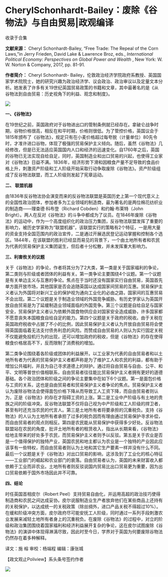 # CherylSchonhardt-Bailey：废除《谷物法》与自由贸易|政观编译


收录于合集

**文献来源：** Cheryl Schonhardt-Bailey, “Free Trade: The Repeal of the Corn
Laws,”in Jerry Frieden, David Lake & Lawrence Broz, eds., _International
Political Economy: Perspectives on Global Power and Wealth_ , New York: W. W.
Norton & Company, 2017, pp. 81-91.

  

 **作者简介：** Cheryl Schonhardt-
Bailey，伦敦政治经济学院政府系教授、英国国家学术院院士，她的研究兴趣为政治经济学、议会政治、政治审议以及定量文本分析。她发表了许多有关19世纪英国贸易政策的书籍和文章，其中最著名的是《从谷物法到自由贸易：历史视角下的利益、观念和制度》。

![](/images/353/2.jpeg)

  

  

 **一、《谷物法》**

  

在19世纪之前，英国政府对于谷物进出口的管制条例就已经存在。拿破仑战争时期，谷物价格很高，相反在和平时期，价格则很低。为了管控价格，英国议会于1815年颁布了《谷物法》，规定只有在小麦价格超过每夸脱（计量单位）80先令时，才准许进口谷物，体现了极强的贸易保护主义倾向。随后，虽然《谷物法》几经修改，但是已无法适应英国国内人口和经济的迅速变化。自1760年之后，英国的谷物已无法实现自给自足，同时，英国制造业和出口贸易的兴起，也使得工业家对《谷物法》日益不满。1836年，经济形势下滑和因粮食产量不足导致的食品价格上升，刺激资产阶级和工人阶级开始采取行动争取废除《谷物法》。资产阶级组成了反谷物法联盟，而工人阶级则发起了宪章运动。  

  

 **二、 联盟机器**

  

由1836年反谷物法协会演变而来的反谷物法联盟是英国历史上第一个现代意义上的全国性政治团体，参加者多为工业领域的制造商，最为著名的是两位棉花纺织业的制造商——理查德·科布登（Richard
Cobden）和约翰·布莱特（John
Bright）。两人在反对《谷物法》的斗争中都成为了议员。在1846年废除《谷物法》的运动中，作为一个高度组织化的政治压力集团，反谷物法联盟发挥了重要的影响力，被历史学家称为“联盟机器”，该联盟实行的策略有2个特征，一是用大量的资金支持全国范围内的政治宣传，二是通过开展选民登记运动掌握和控制各个选区。1844年，在该联盟的胜利已经显而易见的背景下，一个由土地所有者和农民为代表的贸易保护主义集团诞生，但后者十分松散，并未发挥重大影响力。

  

 **三、利害攸关的议题**

  

关于《谷物法》的争论，作者将其分为了2大类，第一类是关于国家福利的争论，第二类则与阶级或者团体的利益有关。第一类争论主要围绕4个议题。第一个议题是有关单边主义与互惠的争论。焦点在于当时还没有国家实行自由贸易，英国首先单方面开放市场，其他国家是否会追随英国以达成国家间贸易的互惠。贸易保护主义者认为外国将对新兴工业的保护视为通向工业化的必由之路，国家间的互惠贸易不会出现。第二个议题是关于制造业领域的外国竞争威胁。有历史学家认为英国开放自由贸易是为了延缓制造业领域面临的外国竞争。第三个议题是自给自足与国家安全，贸易保护主义者认为依赖外国食物供应会对国家安全造成威胁，许多国家都不愿意丧失本国粮食自给自足的能力。第四个议题是关于政府的税收。由于关税在英国政府税收中占据了不小的比例，因此贸易保护主义者认为开放自由贸易将会使得英国面临着无法支付债务利息的风险。而赞成自由贸易的人则认为实行固定关税不仅能避免投机行为的出现，还可以增加政府的税收，但是《谷物法》的存在使得粮食价格居高不下，反而限制了消费税的增加。

  

第二类争论围绕着各阶级或团体的利益展开。以工业家为代表的自由贸易者和以土地所有者为代表的贸易保护主义者都声称是为了维护工人和农民的利益，都有助于增加公共福利，并且为自己寻求道德上的辩护。通过将自由贸易与自由、公平、和平、文明等普世价值相联系，自由贸易者往往能比贸易保护主义者拥有更好的道德基础。各个政治团体和阶级之间的争论主要集中在如下6个议题。第一是面包价格与工资的关系，这也是自由贸易者和贸易保护主义者争论的焦点。贸易保护主义者认为废除谷物法会使得面包价格下降从而导致工人工资下降，而自由贸易者则认为，正是《谷物法》的存在才阻碍工资的上涨。第二是工业中产阶级与有土地的贵族之间的阶级冲突。反谷物法联盟不仅将自己视为中产阶级和工人阶级的捍卫者，甚至有时还充当农民的代言人。第三是土地所有者将要承担的沉重税负。支持《谷物法》的人认为土地所有者承担了过多的税负因而有理由通过贸易保护寻求补偿，而自由贸易者的观点则相反。第四是农民能从贸易保护中获得多少好处。反谷物法联盟站在农民的角度，批评土地所有者的租赁收入，指出从长期来看，《谷物法》给地主带来的好处多于农民，而贸易保护主义者则予以反驳。第五是关于农业是否是一个值得保护的独特产业，英国农民和地主都认为农业是一个独特的产业因此应该享有一些特权，而自由贸易者则认为土地和其它生产要素一样并没有什么不同。最后一个议题是关于《谷物法》对出口贸易的影响，这涉及到了工业化的核心特征——工业部门的崛起和农业部门的衰落。自由贸易者认为，英国的未来财富收入都依赖于工业而非农业。土地所有者则反驳说国内贸易比出口贸易更为重要，因为出口贸易依赖于国外市场因此并不可靠。

  

 **四、结论**

时任英国首相皮尔（Robert
Peel）支持贸易自由化，并运用高超的政治技巧使得制造商和农民之间达成妥协。皮尔说服制造业生产者放弃他们在某些商品上还持有的关税保护，以达成统一的关税政策（除丝绸外，进口产品关税不得超过10%）。在缓和阶级冲突方面，皮尔政府尽可能安抚工人阶级，同时通过一系列手段刺激农业发展来减轻土地所有者身上的沉重税负。在废除《谷物法》的过程中，对立的阶级和政治集团围绕着国家福利和经济利益展开复杂的争论，这在皮尔试图废除《谷物法》的演讲中体现得淋漓尽致，因此时至今日，学界对于英国为何要废除谷物法仍然存在着多种解释。

  

  

译文：施 榕 审校：杨端程 编辑：康张城

【政文观止Poliview】系头条号签约作者

  

![](/images/353/3.jpeg)

  

